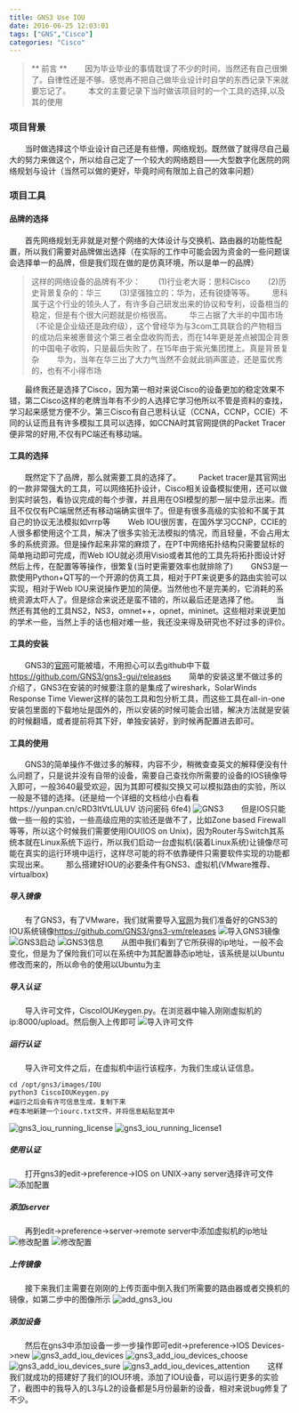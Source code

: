 ```yaml
---
title: GNS3 Use IOU
date: 2016-06-25 12:03:01
tags: ["GNS","Cisco"]
categories: "Cisco"
---
```


>** 前言 **
>　　因为毕业毕业的事情耽误了不少的时间，当然还有自己很懒了。自律性还是不够。感觉再不把自己做毕业设计时自学的东西记录下来就要忘记了。
　　本文的主要记录下当时做该项目时的一个工具的选择,以及其的使用

### 项目背景 ###
　　当时做选择这个毕业设计自己还是有些懵，网络规划。既然做了就得尽自己最大的努力来做这个，所以给自己定了一个较大的网络题目——大型数字化医院的网络规划与设计（当然可以做的更好，毕竟时间有限加上自己的效率问题）
### 项目工具 ###
#### 品牌的选择 ####
　　首先网络规划无非就是对整个网络的大体设计与交换机、路由器的功能性配置，所以我们需要对品牌做出选择（在实际的工作中可能会因为资金的一些问题误会选择单一的品牌，但是我们现在做的是仿真环境，所以是单一的品牌）
>这样的网络设备的品牌有不少：
　　(1)行业老大哥：思科Cisco
　　(2)历史背景复杂的：华三
　　(3)坚强独立的：华为，还有锐捷等等。
　　思科属于这个行业的领头人了，有许多自己研发出来的协议和专利，设备相当的稳定，但是有个很大问题就是价格很高。
　　华三占据了大半的中国市场（不论是企业级还是政府级），这个曾经华为与3com工具联合的产物相当的成功后来被惠普这个第三者全盘收购而去，而在14年更是差点被国企背景的中国电子收购，只是最后失败了，在15年由于紫光集团搅上。真是背景复杂
　　华为，当年在华三出了大力气当然不会就此销声匿迹，还是蛮优秀的，也有不小得市场

　　最终我还是选择了Cisco，因为第一相对来说Cisco的设备更加的稳定效果不错，第二Cisco这样的老牌当年有不少的人选择它学习他所以不管是资料的查找，学习起来感觉方便不少。第三Cisco有自己思科认证（CCNA，CCNP，CCIE）不同的认证而且有许多模拟工具可以选择，如CCNA时其官网提供的Packet Tracer便非常的好用,不仅有PC端还有移动端。
#### 工具的选择 ####
　　既然定下了品牌，那么就需要工具的选择了。
　　Packet tracer是其官网出的一款非常强大的工具，可以网络拓扑设计，Cisco相关设备模拟使用，还可以做到实时装包，看协议完成的每个步骤，并且用在OSI模型的那一层中显示出来。而且不仅仅有PC端居然还有移动端确实很牛了。但是有很多高级的实验和不属于其自己的协议无法模拟如vrrp等
　　Web IOU很厉害，在国外学习CCNP，CCIE的人很多都使用这个工具，解决了很多实验无法模拟的情况，而且轻量，不会占用太多的系统资源。但是操作起来非常的麻烦了，在PT中网络拓扑结构只需要鼠标的简单拖动即可完成，而Web IOU就必须用Visio或者其他的工具先将拓扑图设计好然后上传，在配置等等操作，很繁复(当时更需要效率也就排除了)
　　GNS3是一款使用Python+QT写的一个开源的仿真工具，相对于PT来说更多的路由实验可以实现，相对于Web IOU来说操作更加的简便。当然他也不是完美的，它消耗的系统资源太吓人了。但是综合来说还是蛮不错的，所以最后还是选择了他。
　　当然还有其他的工具NS2，NS3，omnet++，opnet，mininet。这些相对来说更加的学术一些，当然上手的话也相对难一些，我还没来得及研究也不好过多的评价。
#### 工具的安装 ####
　　GNS3的[官网](https://gns3.com/)可能被墙，不用担心可以去github中下载<https://github.com/GNS3/gns3-gui/releases>
　　简单的安装这里不做过多的介绍了，GNS3在安装的时候要注意的是集成了wireshark，SolarWinds Response Time Viewer这样的装包工具和包分析工具，而这些工具在all-in-one安装包里面的下载地址是国外的，所以安装的时候可能会出错，解决方法就是安装的时候翻墙，或者提前将其下好，单独安装好，到时候再配置进去即可。
#### 工具的使用 ####
　　GNS3的简单操作不做过多的解释，内容不少，稍微查查英文的解释便没有什么问题了，只是说并没有自带的设备，需要自己查找你所需要的设备的IOS镜像导入即可，一般3640最受欢迎，因为其即可模拟交换又可以模拟路由的实验，所以一般是不错的选择。(还是给一个详细的文档给小白看看https://yunpan.cn/cRD3ItVtLULUV  访问密码 6fe4)
![GNS3](http://7xu3tw.com1.z0.glb.clouddn.com/gns3.jpg)
　　但是IOS只能做一些一般的实验，一些高级应用的实验还是做不了，比如Zone based Firewall等等，所以这个时候我们需要使用IOU(IOS on Unix)，因为Router与Switch其系统本就在Linux系统下运行，所以我们启动一台虚拟机(装着Linux系统)让镜像尽可能在真实的运行环境中运行，这样尽可能的将不依靠硬件只需要软件实现的功能都实现出来。
　　那么搭建好IOU的必要条件有GNS3、虚拟机(VMware推荐、virtualbox)
##### 导入镜像 #####
　　有了GNS3，有了VMware，我们就需要导入[官网](https://github.com/GNS3/gns3-vm/releases)为我们准备好的GNS3的IOU系统镜像<https://github.com/GNS3/gns3-vm/releases>
![导入GNS3镜像](http://7xu3tw.com1.z0.glb.clouddn.com/import_gns3_vm.png)
![GNS3启动](http://7xu3tw.com1.z0.glb.clouddn.com/gns3_iou_vmstart.png)
![GNS3信息](http://7xu3tw.com1.z0.glb.clouddn.com/gns3_iou_information.png)
　　从图中我们看到了它所获得的ip地址，一般不会变化，但是为了保险我们可以在系统中为其配置静态ip地址，该系统是以Ubuntu修改而来的，所以命令的使用以Ubuntu为主
##### 导入认证 #####
　　导入许可文件，CiscoIOUKeygen.py。在浏览器中输入刚刚虚拟机的ip:8000/upload。然后倒入上传即可
![导入许可文件](http://7xu3tw.com1.z0.glb.clouddn.com/import_lisence.png)
##### 运行认证 #####
　　导入许可文件之后，在虚拟机中运行该程序，为我们生成认证信息。
```
cd /opt/gns3/images/IOU
python3 CiscoIOUKeygen.py
#运行之后会有许可信息生成，复制下来
#在本地新建一个iourc.txt文件，并将信息粘贴至其中
```
![gns3_iou_running_license](http://7xu3tw.com1.z0.glb.clouddn.com/gns3_iou_running_license.png)
![gns3_iou_running_license1](http://7xu3tw.com1.z0.glb.clouddn.com/gns3_iou_running_license1.png)
##### 使用认证 #####
　　打开gns3的edit->preference->IOS on UNIX->any server选择许可文件
![添加配置](http://7xu3tw.com1.z0.glb.clouddn.com/modify_gns3_pre_iou.png)
##### 添加server #####
　　再到edit->preference->server->remote server中添加虚拟机的ip地址
![修改配置](http://7xu3tw.com1.z0.glb.clouddn.com/add_gns3_iou_pre.png)
![修改配置](http://7xu3tw.com1.z0.glb.clouddn.com/add_gns3_iou_pre1.png)
##### 上传镜像 #####
　　接下来我们主需要在刚刚的上传页面中倒入我们所需要的路由器或者交换机的镜像，如第二步中的图像所示
![add_gns3_iou](http://7xu3tw.com1.z0.glb.clouddn.com/add_gns3_iou.png)
##### 添加设备 #####
　　然后在gns3中添加设备一步一步操作即可edit->preference->IOS Devices->new
![gns3_add_iou_devices](http://7xu3tw.com1.z0.glb.clouddn.com/gns3_add_iou_devices1.png)
![gns3_add_iou_devices_choose](http://7xu3tw.com1.z0.glb.clouddn.com/gns3_add_iou_devices_choose1.png)
![gns3_add_iou_devices_sure](http://7xu3tw.com1.z0.glb.clouddn.com/gns3_add_iou_devices_sure.png)
![gns3_add_iou_devices_attention](http://7xu3tw.com1.z0.glb.clouddn.com/gns3_add_iou_devices_attention.png)
　　这样我们就成功的搭建好了我们的IOU环境，添加了IOU设备，可以运行更多的实验了，截图中的我导入的L3与L2的设备都是5月份最新的设备，相对来说bug修复了不少。
　　
　　
　　
　　
　　
　　　　
